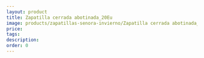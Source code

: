 ```yaml
---
layout: product
title: Zapatilla cerrada abotinada_20Eu
image: products/zapatillas-senora-invierno/Zapatilla cerrada abotinada_20Eu.jpeg
price: 
tags: 
description: 
order: 0
---
```

